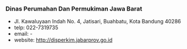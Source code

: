 ### Dinas Perumahan Dan Permukiman Jawa Barat

- Jl. Kawaluyaan Indah No. 4, Jatisari, Buahbatu, Kota Bandung 40286
- telp: 022-7319735
- email: -
- website: http://disperkim.jabarprov.go.id
